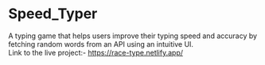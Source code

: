 # Speed_Typer

A typing game that helps users improve their typing speed and accuracy by fetching random words from an API using an intuitive UI.
<br>Link to the live project:- https://race-type.netlify.app/
